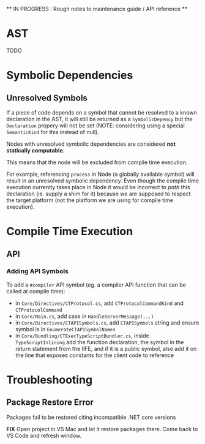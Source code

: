 ** IN PROGRESS : Rough notes to maintenance guide / API reference **

# AST
TODO

# Symbolic Dependencies

## Unresolved Symbols

If a piece of code depends on a symbol that cannot be resolved to a known declaration in the AST, it will still be returned as a `SymbolicDepency` but the `Declaration` propery will not be set (NOTE: considering using a special `SemanticKind` for this instead of null).

Nodes with unresolved symbolic dependencies are considered **not statically computable**.

This means that the node will be excluded from compile time execution. 

For example, referencing `process` in Node (a globally available symbol) will result in an unresolved symbolic dependency. Even though the compile time execution currently takes place in Node it would be incorrect to *path* this declaration (ie. supply a shim for it) because we are supposed to respect the target platform (not the platform we are using for compile time execution).


# Compile Time Execution

## API

### Adding API Symbols
To add a `#compiler` API symbol (eg. a compiler API function that can be called at compile time):
- in `Core/Directives/CTProtocol.cs`, add `CTProtocolCommandKind` and `CTProtocolCommand`
- in `Core/Main.cs`, add case in `HandleServerMessage(...)`
- in `Core/Directives/CTAPISymbols.cs`, add `CTAPISymbols` string and ensure symbol is in `EnumerateCTAPISymbolNames`
- in `Core/Bundling/CTExecTypeScriptBundler.cs`, inside `TypeScriptInlining` add the function declaration, the symbol in the return statement from the IIFE, and if it is a public symbol, also add it on the line that exposes constants for the client code to reference 


# Troubleshooting

## Package Restore Error

Packages fail to be restored citing incompatible .NET core versions

**FIX** Open project in VS Mac and let it restore packages there. Come back to VS Code and refresh window.